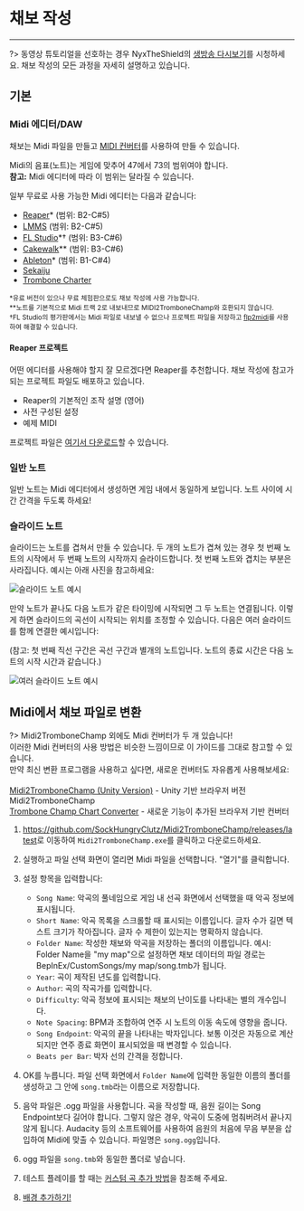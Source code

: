 # 채보 작성
---

?> 동영상 튜토리얼을 선호하는 경우 NyxTheShield의 [생방송 다시보기](https://www.youtube.com/watch?v=ig27SlJveGs)를 시청하세요. 채보 작성의 모든 과정을 자세히 설명하고 있습니다.

## 기본
### Midi 에디터/DAW
채보는 Midi 파일을 만들고 [MIDI 컨버터](#converting-midi-to-map-file)를 사용하여 만들 수 있습니다.

Midi의 음표(노트)는 게임에 맞추어 47에서 73의 범위여야 합니다.<br>**참고:** Midi 에디터에 따라 이 범위는 달라질 수 있습니다.

일부 무료로 사용 가능한 Midi 에디터는 다음과 같습니다:
- [Reaper](https://www.reaper.fm/download.php)* (범위: B2-C#5)
- [LMMS](https://lmms.io/download#windows) (범위: B2-C#5)
- [FL Studio](https://www.image-line.com/fl-studio-download/)*† (범위: B3-C#6)
- [Cakewalk](https://www.bandlab.com/products/cakewalk)** (범위: B3-C#6)
- [Ableton](https://www.ableton.com/en/trial/)* (범위: B1-C#4)
- [Sekaiju](http://openmidiproject.osdn.jp/Sekaiju_en.html)
- [Trombone Charter](https://github.com/towai/TromboneCharter/releases/latest)

<sub>*유료 버전이 있으나 무료 체험판으로도 채보 작성에 사용 가능합니다.</sub><br> <sub>**노트를 기본적으로 Midi 트랙 2로 내보내므로 MIDI2TromboneChamp와 호환되지 않습니다.</sub><br> <sub>†FL Studio의 평가판에서는 Midi 파일로 내보낼 수 없으나 프로젝트 파일을 저장하고 <a href="https://github.com/Kaydax/flp2midi/releases/latest">flp2midi</a>를 사용하여 해결할 수 있습니다.</p>

<h4 spaces-before="0">
  Reaper 프로젝트
</h4>

<p spaces-before="0">
  어떤 에디터를 사용해야 할지 잘 모르겠다면 Reaper를 추천합니다. 채보 작성에 참고가 되는 프로젝트 파일도 배포하고 있습니다.
</p>

<ul>
  <li>
    Reaper의 기본적인 조작 설명 (영어)
  </li>
  <li>
    사전 구성된 설정
  </li>
  <li>
    예제 MIDI
  </li>
</ul>

<p spaces-before="0">
  프로젝트 파일은 <a href="https://trombone.wiki/docs/files/REAPER_Trombone_Champ_Charting_Template.zip">여기서 다운로드</a>할 수 있습니다.
</p>

<h3 spaces-before="0">
  일반 노트
</h3>

<p spaces-before="0">
  일반 노트는 Midi 에디터에서 생성하면 게임 내에서 동일하게 보입니다. 노트 사이에 시간 간격을 두도록 하세요!
</p>

<h3 spaces-before="0">
  슬라이드 노트
</h3>

<p spaces-before="0">
  슬라이드는 노트를 겹쳐서 만들 수 있습니다. 두 개의 노트가 겹쳐 있는 경우 첫 번째 노트의 시작에서 두 번째 노트의 시작까지 슬라이드합니다. 첫 번째 노트와 겹치는 부분은 사라집니다. 예시는 아래 사진을 참고하세요:
</p>

<p spaces-before="0">
  <img src="../docs/files/slide1.png" alt="슬라이드 노트 예시" />
</p>

<p spaces-before="0">
  만약 노트가 끝나도 다음 노트가 같은 타이밍에 시작되면 그 두 노트는 연결됩니다. 이렇게 하면 슬라이드의 곡선이 시작되는 위치를 조정할 수 있습니다. 다음은 여러 슬라이드를 함께 연결한 예시입니다:
</p>

<p spaces-before="0">
  (참고: 첫 번째 직선 구간은 곡선 구간과 별개의 노트입니다. 노트의 종료 시간은 다음 노트의 시작 시간과 같습니다.)
</p>

<p spaces-before="0">
  <img src="../docs/files/slide2.png" alt="여러 슬라이드 노트 예시" />
</p>

<h2 spaces-before="0">
  Midi에서 채보 파일로 변환
</h2>

<p spaces-before="0">
  ?> Midi2TromboneChamp 외에도 Midi 컨버터가 두 개 있습니다! <br>이러한 Midi 컨버터의 사용 방법은 비슷한 느낌이므로 이 가이드를 그대로 참고할 수 있습니다. <br>만약 최신 변환 프로그램을 사용하고 싶다면, 새로운 컨버터도 자유롭게 사용해보세요: <br><br><a href="https://nyxtheshield.github.io/Midi2TromboneChamp/">Midi2TromboneChamp (Unity Version)</a> - Unity 기반 브라우저 버전 Midi2TromboneChamp <br><a href="https://rshieldsprojects.github.io/projects/tccc/">Trombone Champ Chart Converter</a> - 새로운 기능이 추가된 브라우저 기반 컨버터
</p>

<ol start="1">
  <li>
    <p spaces-before="0">
      <a href="https://github.com/SockHungryClutz/Midi2TromboneChamp/releases/latest" x-nc="1">https://github.com/SockHungryClutz/Midi2TromboneChamp/releases/latest</a>로 이동하여 <code>Midi2TromboneChamp.exe</code>를 클릭하고 다운로드하세요.
    </p>
  </li>
  
  <li>
    <p spaces-before="0">
      실행하고 파일 선택 화면이 열리면 Midi 파일을 선택합니다. "열기"를 클릭합니다.
    </p>
  </li>
  
  <li>
    <p spaces-before="0">
      설정 항목을 입력합니다:
    </p>
    <ul>
      <li>
        <code>Song Name</code>: 악곡의 풀네임으로 게임 내 선곡 화면에서 선택했을 때 악곡 정보에 표시됩니다.
      </li>
      <li>
        <code>Short Name</code>: 악곡 목록을 스크롤할 때 표시되는 이름입니다. 글자 수가 길면 텍스트 크기가 작아집니다. 글자 수 제한이 있는지는 명확하지 않습니다.
      </li>
      <li>
        <code>Folder Name</code>: 작성한 채보와 악곡을 저장하는 폴더의 이름입니다. 예시: Folder Name을 "my map"으로 설정하면 채보 데이터의 파일 경로는 BepInEx/CustomSongs/my map/song.tmb가 됩니다.
      </li>
      <li>
        <code>Year</code>: 곡이 제작된 년도를 입력합니다.
      </li>
      <li>
        <code>Author</code>: 곡의 작곡가를 입력합니다.
      </li>
      <li>
        <code>Difficulty</code>: 악곡 정보에 표시되는 채보의 난이도를 나타내는 별의 개수입니다.
      </li>
      <li>
        <code>Note Spacing</code>: BPM과 조합하여 연주 시 노트의 이동 속도에 영향을 줍니다.
      </li>
      <li>
        <code>Song Endpoint</code>: 악곡의 끝을 나타내는 박자입니다. 보통 이것은 자동으로 계산되지만 연주 종료 화면이 표시되었을 때 변경할 수 있습니다.
      </li>
      <li>
        <code>Beats per Bar</code>: 박자 선의 간격을 정합니다.
      </li>
    </ul>
  </li>
  
  <li>
    <p spaces-before="0">
      OK를 누릅니다. 파일 선택 화면에서 <code>Folder Name</code>에 입력한 동일한 이름의 폴더를 생성하고 그 안에 <code>song.tmb</code>라는 이름으로 저장합니다.
    </p>
  </li>
  
  <li>
    <p spaces-before="0">
      음악 파일은 .ogg 파일을 사용합니다. 곡을 작성할 때, 음원 길이는 Song Endpoint보다 길어야 합니다. 그렇지 않은 경우, 악곡이 도중에 멈춰버려서 끝나지 않게 됩니다. Audacity 등의 소프트웨어를 사용하여 음원의 처음에 무음 부분을 삽입하여 Midi에 맞출 수 있습니다. 파일명은 <code>song.ogg</code>입니다.
    </p>
  </li>
  
  <li>
    <p spaces-before="0">
      ogg 파일을 <code>song.tmb</code>와 동일한 폴더로 넣습니다.
    </p>
  </li>
  
  <li>
    <p spaces-before="0">
      테스트 플레이를 할 때는 <a href="installing-songs">커스텀 곡 추가 방법</a>을 참조해 주세요.
    </p>
  </li>
  
  <li>
    <p spaces-before="0">
      <a href="chart-backgrounds">배경 추가하기!</a>
    </p>
  </li>
</ol>

